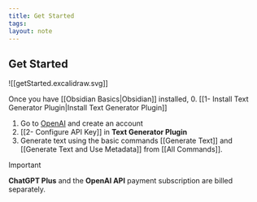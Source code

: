 ```yaml
---
title: Get Started
tags: 
layout: note 
---
```

## Get Started 
![[getStarted.excalidraw.svg]]

Once you have [[Obsidian Basics|Obsidian]] installed,
0. [[1- Install Text Generator Plugin|Install Text Generator Plugin]]
1. Go to [OpenAI](https://beta.openai.com/signup) and create an account
3. [[2- Configure API Key]] in  **Text Generator Plugin**
4. Generate text using the basic commands [[Generate Text]] and [[Generate Text and Use Metadata]] from [[All Commands]]. 

> [!important]
> **ChatGPT Plus** and the **OpenAI API** payment subscription are billed separately.

